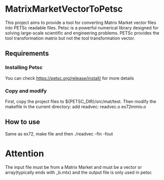 # MatrixMarketVectorToPetsc
This project aims to provide a tool for converting Matrix Market vector files into PETSc readable files. Petsc is a powerful numerical library designed for solving large-scale scientific and engineering problems.
PETSc provides the tool transformation matrix but not the tool transformation vector.
## Requirements
### Installing Petsc
You can check https://petsc.org/release/install/ for more details
### Copy and modify
First, copy the project files to ${PETSC_DIR}/src/mat/test. Then modify the makefile in the current directory: add readvec: readvec.o ex72mmio.o

## How to use
Same as ex72, make file and then ./readvec -fin <infile> -fout <outfile>

# Attention
The input file must be from a Matrix Market and must be a vector or array(typically ends with _b.mtx) and the output file is only used in petsc

